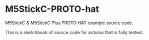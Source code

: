# M5StickC-PROTO-hat
M5StickC &amp; M5StickC Plus PROTO HAT example source code. 

This is a sketchbook of source code for arduino that is fully tested.. 
